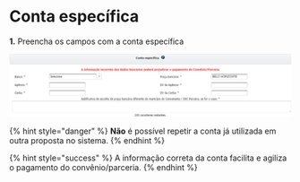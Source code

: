 # Conta específica

**1.** Preencha os campos com a conta específica&#x20;

![](<../../../../.gitbook/assets/image (61) (1).png>)

{% hint style="danger" %}
**Não** é possível repetir a conta já utilizada em outra proposta no sistema.&#x20;
{% endhint %}

{% hint style="success" %}
A informação correta da conta facilita e agiliza o pagamento do convênio/parceria.
{% endhint %}
